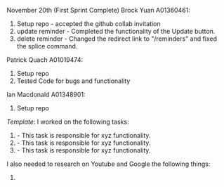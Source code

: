 November 20th (First Sprint Complete)
Brock Yuan A01360461:
1. Setup repo - accepted the github collab invitation
2. update reminder - Completed the functionality of the Update button.
3. delete reminder - Changed the redirect link to "/reminders" and fixed the splice command.

Patrick Quach A01019474:
1. Setup repo
2. Tested Code for bugs and functionality

Ian Macdonald A01348901:
1. Setup repo

*Template*:
I worked on the following tasks:
1. <Insert Some Task Here> - This task is responsible for xyz functionality.
2. <Insert Some Task Here> - This task is responsible for xyz functionality.
3. <Insert Some Task Here> - This task is responsible for xyz functionality.

I also needed to research on Youtube and Google the following things:
1. <Insert Video or Link to thing you needed to research>

